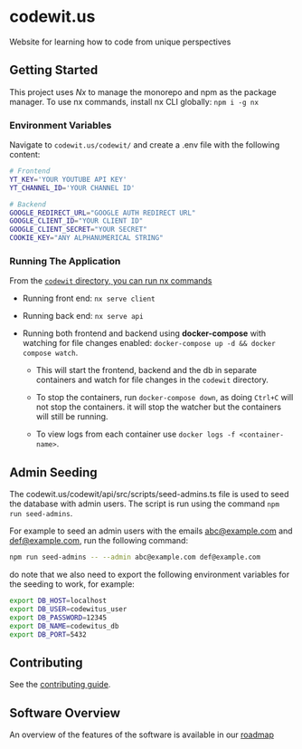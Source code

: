 # codewit.us

Website for learning how to code from unique perspectives

## Getting Started

This project uses _Nx_ to manage the monorepo and npm as the package manager. To use nx commands, install nx CLI globally:
`npm i -g nx`

### Environment Variables

Navigate to `codewit.us/codewit/` and create a .env file with the following content:

```sh
# Frontend
YT_KEY='YOUR YOUTUBE API KEY'
YT_CHANNEL_ID='YOUR CHANNEL ID'

# Backend
GOOGLE_REDIRECT_URL="GOOGLE AUTH REDIRECT URL"
GOOGLE_CLIENT_ID="YOUR CLIENT ID"
GOOGLE_CLIENT_SECRET="YOUR SECRET"
COOKIE_KEY="ANY ALPHANUMERICAL STRING"
```

### Running The Application

From the [`codewit` directory, you can run nx commands](codewit/)

- Running front end: `nx serve client`

- Running back end: `nx serve api`

- Running both frontend and backend using **docker-compose** with watching for file changes enabled: `docker-compose up -d && docker compose watch`.

  - This will start the frontend, backend and the db in separate containers and watch for file changes in the `codewit` directory.

  - To stop the containers, run `docker-compose down`, as doing `Ctrl+C` will not stop the containers. it will stop the watcher but the containers will still be running.

  - To view logs from each container use `docker logs -f <container-name>`.

## Admin Seeding

The codewit.us/codewit/api/src/scripts/seed-admins.ts file is used to seed the database with admin users. The script is run using the command `npm run seed-admins`.

For example to seed an admin users with the emails abc@example.com and def@example.com, run the following command:

```bash
npm run seed-admins -- --admin abc@example.com def@example.com
```

do note that we also need to export the following environment variables for the seeding to work, for example:

```sh
export DB_HOST=localhost
export DB_USER=codewitus_user
export DB_PASSWORD=12345
export DB_NAME=codewitus_db
export DB_PORT=5432
```

## Contributing

See the [contributing guide](CONTRIBUTING.md).

## Software Overview

An overview of the features of the software is available in our [roadmap](ROADMAP.md)
